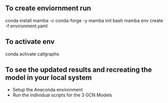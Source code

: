 ## To create enviornment run
conda install mamba -c conda-forge -y
mamba init bash
mamba env create -f environment.yaml

## To activate env
conda activate callgraphs

## To see the updated results and recreating the model in your local system
- Setup the Anaconda environment
- Run the individual scripts for the 3 GCN Models

